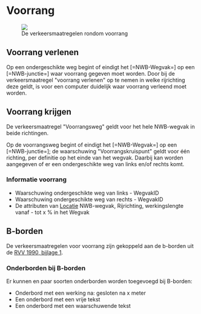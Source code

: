 # Voorrang 

<figure>
<img src="./hoofdstukken/media/verkeersmaatregelen-voorrang.PNG">
<figcaption>De verkeersmaatregelen rondom voorrang</caption>
</figure>


## Voorrang verlenen
Op een ondergeschikte weg begint of eindigt het [=NWB-Wegvak=] op een [=NWB-junctie=] waar voorrang gegeven moet worden. Door bij de verkeersmaatregel "voorrang verlenen" op te nemen in welke rijrichting deze geldt, is voor een computer duidelijk waar voorrang verleend moet worden.

## Voorrang krijgen
De verkeersmaatregel "Voorrangsweg" geldt voor het hele NWB-wegvak in beide richtingen. 

Op de voorrangsweg begint of eindigt het [=NWB-Wegvak=] op een [=NWB-junctie=]; de waarschuwing "Voorrangskruispunt" geldt voor één richting, per definitie op het einde van het wegvak. Daarbij kan worden aangegeven of er een ondergeschikte weg van links en/of rechts komt.


### Informatie voorrang
* Waarschuwing ondergeschikte weg van links - WegvakID
* Waarschuwing ondergeschikte weg van rechts - WegvakID
* De attributen van [Locatie](#locatie) NWB-wegvak, Rijrichting, werkingslengte vanaf - tot x % in het Wegvak


## B-borden

De verkeersmaatregelen voor voorrang zijn gekoppeld aan de b-borden uit de <a href="https://wetten.overheid.nl/BWBR0004825/2023-07-01#Bijlage1">RVV 1990, bijlage 1</a>.

### Onderborden bij B-borden
Er kunnen en paar soorten onderborden worden toegevoegd bij B-borden:

* Onderbord met een werking na: gesloten na x meter 
* Een onderbord met een vrije tekst
* Een onderbord met een waarschuwende tekst 

